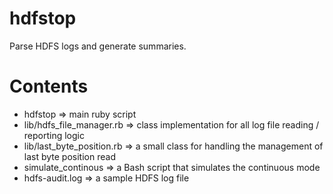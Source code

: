 # hdfstop

Parse HDFS logs and generate summaries.

# Contents

- hdfstop                   => main ruby script
- lib/hdfs_file_manager.rb  => class implementation for all log file reading / reporting logic
- lib/last_byte_position.rb => a small class for handling the management of last byte position read
- simulate_continous        => a Bash script that simulates the continuous mode
- hdfs-audit.log            => a sample HDFS log file
